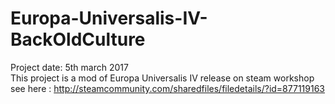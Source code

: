 # Europa-Universalis-IV-BackOldCulture
Project date: 5th march 2017  
This project is a mod of Europa Universalis IV release on steam workshop see here : 
http://steamcommunity.com/sharedfiles/filedetails/?id=877119163
